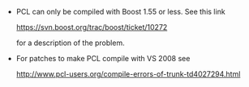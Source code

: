 * PCL can only be compiled with Boost 1.55 or less. See this link

  https://svn.boost.org/trac/boost/ticket/10272
  
  for a description of the problem.

* For patches to make PCL compile with VS 2008 see

  http://www.pcl-users.org/compile-errors-of-trunk-td4027294.html
